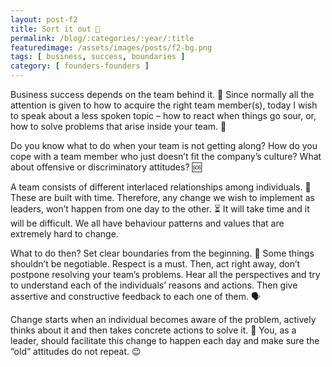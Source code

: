 ```yaml
---
layout: post-f2
title: Sort it out 🔧
permalink: /blog/:categories/:year/:title
featuredimage: /assets/images/posts/f2-bg.png
tags: [ business, success, boundaries ]
category: [ founders-founders ]
---
```


Business success depends on the team behind it. 👥 Since normally all the attention is given to how to acquire the right team member(s), today I wish to speak about a less spoken topic – how to react when things go sour, or, how to solve problems that arise inside your team. 🚫

Do you know what to do when your team is not getting along? How do you cope with a team member who just doesn’t fit the company’s culture? What about offensive or discriminatory attitudes? 🆘

A team consists of different interlaced relationships among individuals. 🔁 These are built with time. Therefore, any change we wish to implement as leaders, won’t happen from one day to the other. ⏳ It will take time and it will be difficult. We all have behaviour patterns and values that are extremely hard to change.

What to do then? Set clear boundaries from the beginning. 📝 Some things shouldn’t be negotiable. Respect is a must. Then, act right away, don’t postpone resolving your team’s problems. Hear all the perspectives and try to understand each of the individuals’ reasons and actions. Then give assertive and constructive feedback to each one of them. 🗣

Change starts when an individual becomes aware of the problem, actively thinks about it and then takes concrete actions to solve it. 🏁 You, as a leader, should facilitate this change to happen each day and make sure the “old” attitudes do not repeat. 😉